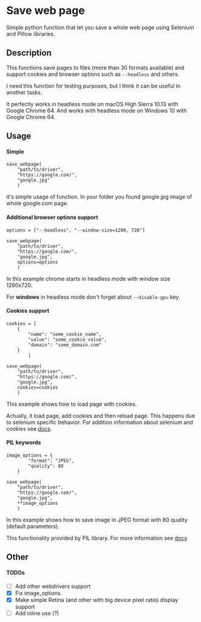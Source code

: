 # Save web page
Simple python function that let you save a whole web page using Selenium and Pillow libraries.

## Description

This functions save pages to files (more than 30 formats available) and support cookies and browser options such as `--headless` and others.

I need this function for testing purposes, but I think it can be useful in another tasks.

It perfectly works in headless mode on macOS High Sierra 10.13 with Google Chrome 64.
And works with headless mode on Windows 10 with Google Chrome 64.


## Usage
#### Simple

```
save_webpage(
    "path/to/driver",
    "https://google.com/",
    "google.jpg"
    )
```

it's simple usage of function. In your folder you found google.jpg image of whole google.com page.

#### Additional browser options support

```
options = ["--headless", "--window-size=1280, 720"]

save_webpage(
    "path/to/driver",
    "https://google.com/",
    "google.jpg",
    options=options
    )
```

In this example chrome starts in headless mode with window size 1280x720.

For **windows** in headless mode don't forget about `--disable-gpu` key.

#### Cookies support

```
cookies = [
    {
        "name": "some_cookie_name",
        "value": "some_cookie_value",
        "domain": "some_domain.com"
    }
        ]

save_webpage(
    "path/to/driver",
    "https://google.com/",
    "google.jpg",
    cookies=cookies
    )
```

This example shows how to load page with cookies.

Actually, it load page, add cookies and then reload page. This happens due to selenium specific behavior. For addition information about selenium and cookies see [docs](http://www.seleniumhq.org/docs/03_webdriver.jsp).

#### PIL keywords

```
image_options = {
        "format": "JPEG",
        "quality": 80
    }

save_webpage(
    "path/to/driver",
    "https://google.com/",
    "google.jpg",
    **image_options
    )
```

In this example shows how to save image in JPEG format with 80 quality (default parameters).

This functionality provided by PIL library. For more information see [docs](http://pillow.readthedocs.io/en/3.1.x/handbook/image-file-formats.html)

## Other
#### TODOs

- [ ] Add other webdrivers support
- [x] Fix image_options
- [x] Make simple Retina (and other with big device pixel ratio) display support
- [ ] Add inline use (?)
